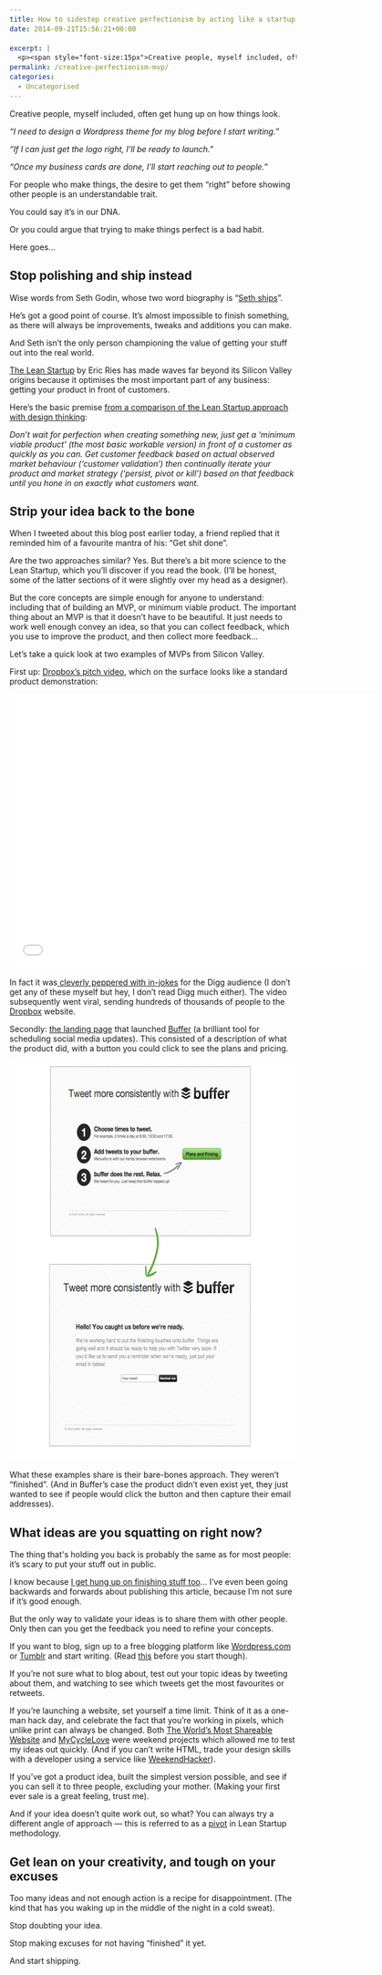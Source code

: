 ```yaml
---
title: How to sidestep creative perfectionism by acting like a startup
date: 2014-09-21T15:56:21+00:00

excerpt: |
  <p><span style="font-size:15px">Creative people, myself included, often get hung up on how things look. Here's how to stop polishing, and start shipping instead.</span></p>layout: post
permalink: /creative-perfectionism-mvp/
categories:
  - Uncategorised
---
```

Creative people, myself included, often get hung up on how things look.

<em>“I need to design a Wordpress theme for my blog before I start writing.”</em>

<em>“If I can just get the logo right, I’ll be ready to launch.”</em>

<em>“Once my business cards are done, I’ll start reaching out to people.”</em>

For people who make things, the desire to get them “right” before showing other people is an understandable trait.

You could say it’s in our DNA.

Or you could argue that trying to make things perfect is a bad habit.

Here goes...</p>

<h2>Stop polishing and ship instead</h2>

Wise words from Seth Godin, whose two word biography is “<a href="http://www.sethgodin.com/sg/docs/brainwash.pdf">Seth ships</a>”.

He’s got a good point of course. It’s almost impossible to finish something, as there will always be improvements, tweaks and additions you can make.

And Seth isn’t the only person championing the value of getting your stuff out into the real world.

<a href="http://www.amazon.co.uk/s/?_encoding=UTF8&amp;camp=1634&amp;creative=19450&amp;keywords=lean%20startup&amp;linkCode=ur2&amp;qid=1411302210&amp;rh=i%3Aaps%2Ck%3Alean%20startup&amp;tag=greig-21&amp;linkId=J2QHTBGUGZNFYQQE">The Lean Startup</a> by Eric Ries has made waves far beyond its Silicon Valley origins because it optimises the most important part of any business: getting your product in front of customers.

Here’s the basic premise <a href="http://www.virgin.com/unite/entrepreneurship/when-lean-startup-meets-design-thinking-lessons-for-social-entrepreneurs">from a comparison of the Lean Startup approach with design thinking</a>:

<em>Don’t wait for perfection when creating something new, just get a ‘minimum viable product’ (the most basic workable version) in front of a customer as quickly as you can. Get customer feedback based on actual observed market behaviour (‘customer validation’) then continually iterate your product and market strategy (‘persist, pivot or kill’) based on that feedback until you hone in on exactly what customers want.</em>

<h2>Strip your idea back to the bone</h2>

When I tweeted about this blog post earlier today, a friend replied that it reminded him of a favourite mantra of his: “Get shit done”.

Are the two approaches similar? Yes. But there’s a bit more science to the Lean Startup, which you’ll discover if you read the book. (I’ll be honest, some of the latter sections of it were slightly over my head as a designer).

But the core concepts are simple enough for anyone to understand: including that of building an MVP, or minimum viable product. The important thing about an MVP is that it doesn’t have to be beautiful. It just needs to work well enough convey an idea, so that you can collect feedback, which you use to improve the product, and then collect more feedback...

Let’s take a quick look at two examples of MVPs from Silicon Valley.

First up: <a href="https://www.youtube.com/watch?v=7QmCUDHpNzE">Dropbox’s pitch video</a>, which on the surface looks like a standard product demonstration:
 
   <iframe src="//www.youtube.com/embed/7QmCUDHpNzE?wmode=opaque&amp;enablejsapi=1" height="480" width="640" scrolling="no" frameborder="0" allowfullscreen="">
</iframe>
 
<span><span>In fact it was</span><a href="http://techcrunch.com/2011/10/19/dropbox-minimal-viable-product/"><span> cleverly peppered with in-jokes</span></a><span> for the Digg audience (I don’t get any of these myself but hey, I don’t read Digg much either). The video subsequently went viral, sending hundreds of thousands of people to the </span><a href="https://db.tt/Yv79Abf"><span>Dropbox</span></a><span> website.</span></span>

Secondly:&nbsp;<a href="http://blog.bufferapp.com/idea-to-paying-customers-in-7-weeks-how-we-did-it">the landing page</a>&nbsp;that launched&nbsp;<a href="http://bufferapp.com/r/d4f0f">Buffer</a>&nbsp;(a brilliant tool for scheduling social media updates). This consisted of a description of what the product did, with a button you could click to see the plans and pricing.

<img src="/media/buffer-mvp.png" alt="" width="630" height="700" class="alignnone size-full wp-image-1961" />

What these examples share is their bare-bones approach. They weren’t “finished”. (And in Buffer’s case the product didn’t even exist yet, they just wanted to see if people would click the button and then capture their email addresses).

<h2>What ideas are you squatting on right now?</h2>

The thing that's holding you back is probably the same as for most people: it’s scary to put your stuff out in public.&nbsp;

I know because <a href="http://greig.cc/journal/2014/1/i-never-finish-anyth">I get hung up on finishing stuff too</a>… I’ve even been going backwards and forwards about publishing this article, because I’m not sure if it’s good enough.&nbsp;

But the only way to validate your ideas is to share them with other people. Only then can you get the feedback you need to refine your concepts.

If you want to blog, sign up to a free blogging platform like <a href="https://wordpress.com/">Wordpress.com</a> or <a href="http://www.tumblr.com/">Tumblr</a> and start writing. (Read <a href="http://fizzle.co/sparkline/should-i-start-a-blog">this</a> before you start though).

If you’re not sure what to blog about, test out your topic ideas by tweeting about them, and watching to see which tweets get the most favourites or retweets.

If you’re launching a website, set yourself a time limit. Think of it as a one-man hack day, and celebrate the fact that you’re working in pixels, which unlike print can always be changed. Both <a href="http://worldsmostshareablewebsite.greig.cc/">The World’s Most Shareable Website</a> and <a href="http://my.cyclelove.net/">MyCycleLove</a> were weekend projects which allowed me to test my ideas out quickly. (And if you can’t write HTML, trade your design skills with a developer using a service like <a href="http://www.weekendhacker.net/">WeekendHacker</a>).

If you’ve got a product idea, built the simplest version possible, and see if you can sell it to three people, excluding your mother. (Making your first ever sale is a great feeling, trust me).

And if your idea doesn’t quite work out, so what? You can always try a different angle of approach — this is referred to as a&nbsp;<a href="http://en.wikipedia.org/wiki/Lean_startup#Pivot">pivot</a> in Lean Startup methodology.

<h2>Get lean on your creativity, and tough on your excuses</h2>

Too many ideas and not enough action is a recipe for disappointment. (The kind that has you waking up in the middle of the night in a cold sweat).

Stop doubting your idea.

Stop making excuses for not having “finished” it yet.

And start shipping.